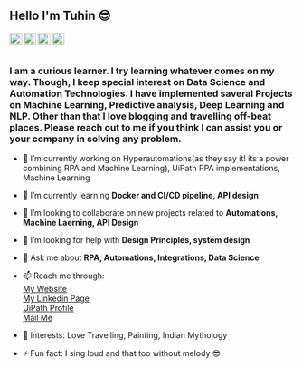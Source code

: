 ## Hello I'm Tuhin 😎
<a href="https://www.linkedin.com/in/tuhin-subhra-samanta-56466166/">
  <img align="left" alt="My Linkdein Page" width="22px" src="https://cdn.jsdelivr.net/npm/simple-icons@v3/icons/linkedin.svg" />
</a>
<a href="https://github.com/tuhinssam">
  <img align="left" alt="My Github Page" width="22px" src="https://cdn.jsdelivr.net/npm/simple-icons@v3/icons/github.svg" />
</a>
<a href="mailto:tuhinssam@gmail.com">
  <img align="left" alt="Mail me" width="22px" src="https://cdn.jsdelivr.net/npm/simple-icons@3.3.0/icons/mail-dot-ru.svg" />
</a>
<a href="http://www.tuhinsamanta.info">
  <img align="left" alt="My Github Page" width="22px" src="https://cdn.jsdelivr.net/npm/simple-icons@3.3.0/icons/wikipedia.svg" />
</a>
<br/>
<br/>

### I am a curious learner. I try learning whatever comes on my way. Though, I keep special interest on Data Science and Automation Technologies. I have implemented saveral Projects on Machine Learning, Predictive analysis, Deep Learning and NLP. Other than that I love blogging and travelling off-beat places. Please reach out to me if you think I can assist you or your company in solving any problem. 
- 🔭 I’m currently working on Hyperautomations(as they say it! its a power combining RPA and Machine Learning), UiPath RPA implementations, Machine Learning
- 🌱 I’m currently learning **Docker and CI/CD pipeline, API design**
- 👯 I’m looking to collaborate on new projects related to **Automations, Machine Laerning, API Design**
- 🤔 I’m looking for help with **Design Principles, system design**
- 💬 Ask me about **RPA, Automations, Integrations, Data Science**
- 📫 Reach me through: 
     <br/><a href="http://www.tuhinsamanta.info">My Website</a><br/>
     <a href="https://www.linkedin.com/in/tuhin-subhra-samanta-56466166/">My Linkedin Page </a><br/>
     <a href="https://forum.uipath.com/u/Tuhin_Samanta">UiPath Profile</a><br/>
     <a href="mailto:tuhinssam@gmail.com">Mail Me </a>
 
- 💜 Interests: Love Travelling, Painting, Indian Mythology
- ⚡ Fun fact: I sing loud and that too without melody 😎
